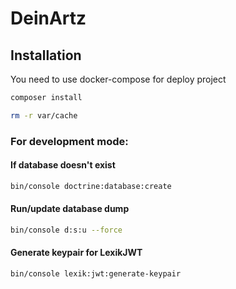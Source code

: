 # DeinArtz

## Installation

You need to use docker-compose for deploy project

```bash
composer install
```

```bash
rm -r var/cache
```

### For development mode:

#### If database doesn't exist 

```bash
bin/console doctrine:database:create 
```

#### Run/update database dump

```bash
bin/console d:s:u --force
```

#### Generate keypair for LexikJWT

```bash
bin/console lexik:jwt:generate-keypair
```
